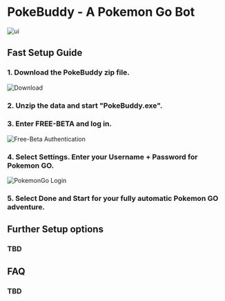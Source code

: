 
# PokeBuddy - A Pokemon Go Bot

![ui](https://camo.githubusercontent.com/6d180426322d8fa37ed91c790bb62e26847e0df0/68747470733a2f2f692e696d6775722e636f6d2f66456737675a672e706e67 "PokeBuddy GUI")

## Fast Setup Guide

### 1. Download the PokeBuddy zip file.

![Download](http://i.imgur.com/91yPefk.jpg "Download")

### 2. Unzip the data and start "PokeBuddy.exe".

### 3. Enter FREE-BETA and log in.
![Free-Beta Authentication](https://i.imgur.com/U5FOGQB.jpg "Authentication")

### 4. Select **Settings**. Enter your Username + Password for Pokemon GO.

![PokemonGo Login](https://i.imgur.com/AsOrdvX.jpg "PokemonGo Login")

### 5. Select **Done** and **Start** for your fully automatic Pokemon GO adventure.



## Further  Setup options

### TBD


## FAQ

### TBD
